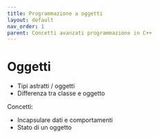 ```yaml
---
title: Programmazione a oggetti
layout: default
nav_order: 1
parent: Concetti avanzati programmazione in C++
---
```

# Oggetti

- Tipi astratti / oggetti  
- Differenza tra classe e oggetto

Concetti:

- Incapsulare dati e comportamenti  
- Stato di un oggetto